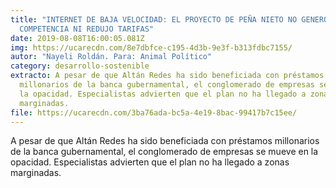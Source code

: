 ```yaml
---
title: "INTERNET DE BAJA VELOCIDAD: EL PROYECTO DE PEÑA NIETO NO GENERÓ
  COMPETENCIA NI REDUJO TARIFAS"
date: 2019-08-08T16:00:05.081Z
img: https://ucarecdn.com/8e7dbfce-c195-4d3b-9e3f-b313fdbc7155/
autor: "Nayeli Roldán. Para: Animal Político"
category: desarrollo-sostenible
extracto: A pesar de que Altán Redes ha sido beneficiada con préstamos
  millonarios de la banca gubernamental, el conglomerado de empresas se mueve en
  la opacidad. Especialistas advierten que el plan no ha llegado a zonas
  marginadas.
file: https://ucarecdn.com/3ba76ada-bc5a-4e19-8bac-99417b7c15ee/
---
```

<!--StartFragment-->

A pesar de que Altán Redes ha sido beneficiada con préstamos millonarios de la banca gubernamental, el conglomerado de empresas se mueve en la opacidad. Especialistas advierten que el plan no ha llegado a zonas marginadas.

<!--EndFragment-->